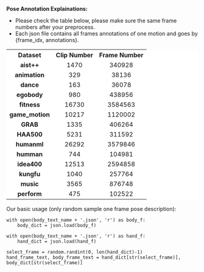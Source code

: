 **Pose Annotation Explainations:**

- Please check the table below, please make sure the same frame numbers after your preprocess.
- Each json file contains all frames annotations of one motion and goes by {frame_idx, annotations}. 

<div align="center">
<table cellspacing="0" cellpadding="0" bgcolor="#ffffff" border="0">
  <tr>
    <th align="center">Dataset</th>
    <th align="center">Clip Number</th>
    <th align="center">Frame Number</th>
  </tr>
  <tr></tr>
  <tr>
    <td align="center"><b>aist++</b></td>
    <td align="center">1470</td>
    <td align="center">340928</td>
  </tr>
  <tr></tr>
  <tr>
    <td align="center"><b>animation</b></td>
    <td align="center">329</td>
    <td align="center">38136</td>
  </tr>
  <tr></tr>
  <tr>
    <td align="center"><b>dance</b></td>
    <td align="center">163</td>
    <td align="center">36078</td>
  </tr>
  <tr></tr>
  <tr>
    <td align="center"><b>egobody</b></td>
    <td align="center">980</td>
    <td align="center">438956</td>
  </td>
  </tr>
  <tr></tr>
  <tr>
    <td align="center"><b>fitness</b></td>
    <td align="center">16730</td>
    <td align="center">3584563</td>
  <tr></tr>
  <tr>
    <td align="center"><b>game_motion</b></td>
    <td align="center">10217</td>
    <td align="center">1120002</td>
  </tr>
  <tr></tr>
  <tr>
    <td align="center"><b>GRAB</b></td>
    <td align="center">1335</td>
    <td align="center">406264</td>
     </tr>
  <tr></tr>
  <tr>
    <td align="center"><b>HAA500</b></td>
    <td align="center">5231</td>
    <td align="center">311592</td>
</td>
  </tr>
  <tr></tr>
  <tr>
    <td align="center"><b>humanml</b></td>
    <td align="center">26292</td>
    <td align="center">3579846</td>
  </tr>
  <tr></tr>
  <tr></tr>
  <tr>
    <td align="center"><b>humman</b></td>
    <td align="center">744</td>
    <td align="center">104981</td>
  </tr>
  <tr>
    <td align="center"><b>idea400</b></td>
    <td align="center">12513</td>
    <td align="center">2594858</td>
  </tr>
  <tr>
    <td align="center"><b>kungfu</b></td>
    <td align="center">1040</td>
    <td align="center">257764</td>
  </tr>
  <tr>
    <td align="center"><b>music</b></td>
    <td align="center">3565</td>
    <td align="center">876748</td>
  </tr>
  <tr>
    <td align="center"><b>perform</b></td>
    <td align="center">475</td>
    <td align="center">102522</td>
  </tr>
</table>
</div>


Our basic usage (only random sample one frame pose description):
```
with open(body_text_name + '.json', 'r') as body_f:
    body_dict = json.load(body_f)

with open(body_text_name + '.json', 'r') as hand_f:
    hand_dict = json.load(hand_f)

select_frame = random.randint(0, len(hand_dict)-1)
hand_frame_text, body_frame_text = hand_dict[str(select_frame)], body_dict[str(select_frame)]

```
